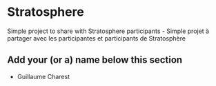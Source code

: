 # Stratosphere
Simple project to share with Stratosphere participants - Simple projet à partager avec les participantes et participants de Stratosphère

## Add your (or a) name below this section

* Guillaume Charest
